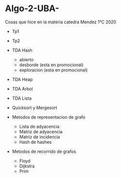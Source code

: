 # Algo-2-UBA-
Cosas que hice en la materia catedra Mendez 1°C 2020
- Tp1
- Tp2
- TDA Hash
    - abierto
    - desborde (esta en promocional)
    - exploracion (esta en promocional)
- TDA Heap
- TDA Arbol
- TDA Lista
- Quicksort y Mergesort
- Metodos de representacion de grafo
  - Lista de adyacencia
  - Matriz de adyacencia
  - Matriz de incidencia
  - Hash de hashes

- Metodos de recorrido de grafos
  - Floyd
  - Dijkstra
  - Prim
  
